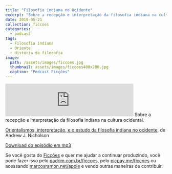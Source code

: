 ```yaml
---
title: "Filosofia indiana no Ocidente"
excerpt: "Sobre a recepção e interpretação da filosofia indiana na cultura ocidental."
date: 2019-05-21
collection: ficcoes
categories:
  - podcast
tags: 
  - Filosofia indiana
  - Oriente
  - História da filosofia
image: 
  path: /assets/images/ficcoes.jpg
  thumbnail: assets/images/ficcoes400x200.jpg
  caption: "Podcast Ficções"
---
```


<iframe src="https://anchor.fm/podcastficcoes/embed/episodes/Filosofia-indiana-no-Ocidente-e43qki" height="102px" width="400px" frameborder="0" scrolling="no"></iframe>
Sobre a recepção e interpretação da filosofia indiana na cultura ocidental.

[Orientalismos, interpretação, e o estudo da filosofia indiana no ocidente](https://dialnet.unirioja.es/descarga/articulo/6456382.pdf), de Andrew J. Nicholson

[Download do episódio em mp3](https://drive.google.com/file/d/1XE5j6iSb9C18vj2gllhWZKnES5xnHau3/view?usp=sharing)
 
Se você gosta do [Ficções](https://marcosramon.net/ficcoes/) e quer me ajudar a continuar produzindo, você pode fazer isso pelo [padrim.com.br/ficcoes](https://www.padrim.com.br/ficcoes), pelo [picpay.me/ficcoes](https://app.picpay.com/user/ficcoes) ou acessando [marcosramon.net/apoie](https://marcosramon.net/apoie/) e vendo outras maneiras de contribuir.
